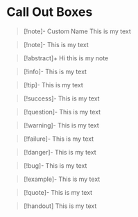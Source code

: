 ---
---
# Call Out Boxes

> [!note]- Custom Name
> This is my text

> [!note]-
> This is my text 

> [!abstract]+
> Hi this is my note

> [!info]-
> This is my text

> [!tip]-
> This is my text

> [!success]-
> This is my text

> [!question]-
> This is my text

> [!warning]-
> This is my text

> [!failure]-
> This is my text

> [!danger]-
> This is my text

> [!bug]-
> This is my text

> [!example]-
> This is my text

> [!quote]-
> This is my text

> [!handout]
> This is my text
